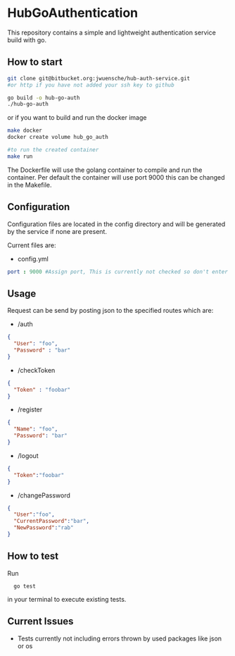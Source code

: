 # HubGoAuthentication
This repository contains a simple and lightweight authentication service build with go.

## How to start
```bash
git clone git@bitbucket.org:jwuensche/hub-auth-service.git
#or http if you have not added your ssh key to github

go build -o hub-go-auth
./hub-go-auth
```

or if you want to build and run the docker image
```bash
make docker
docker create volume hub_go_auth

#to run the created container
make run
```

The Dockerfile will use the golang container to compile and run the container.
Per default the container will use port 9000 this can be changed in the
Makefile.

## Configuration
Configuration files are located in the config directory and will be generated
by the service if none are present.

Current files are:
- config.yml
```yml
port : 9000 #Assign port, This is currently not checked so don't enter any invalid ports.
```

## Usage
Request can be send by posting json to the specified routes which are:
- /auth
```json
{
  "User": "foo",
  "Password" : "bar"
}
```
- /checkToken
```json
{
  "Token" : "foobar"
}
```
- /register
```json
{
  "Name": "foo",
  "Password": "bar"
}
```
- /logout
```json
{
  "Token":"foobar"
}
```
- /changePassword
```json
{
  "User":"foo",
  "CurrentPassword":"bar",
  "NewPassword":"rab"
}
```

## How to test
Run
```
  go test
```
in your terminal to execute existing tests.

## Current Issues
- Tests currently not including errors thrown by used packages like json or os
